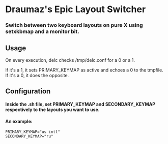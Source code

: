 # Draumaz's Epic Layout Switcher

### Switch between two keyboard layouts on pure X using setxkbmap and a monitor bit.

## Usage

On every execution, delc checks /tmp/delc.conf for a 0 or a 1. 

If it's a 1, it sets PRIMARY_KEYMAP as active and echoes a 0 to the tmpfile. If it's a 0, it does the opposite.

## Configuration

#### Inside the .sh file, set PRIMARY_KEYMAP and SECONDARY_KEYMAP respectively to the layouts you want to use.
#### An example:

```
PRIMARY_KEYMAP="us intl"
SECONDARY_KEYMAP="ru"
```
